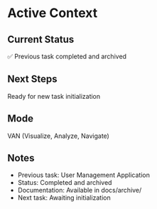 # Active Context

## Current Status
✅ Previous task completed and archived

## Next Steps
Ready for new task initialization

## Mode
VAN (Visualize, Analyze, Navigate)

## Notes
- Previous task: User Management Application
- Status: Completed and archived
- Documentation: Available in docs/archive/
- Next task: Awaiting initialization 